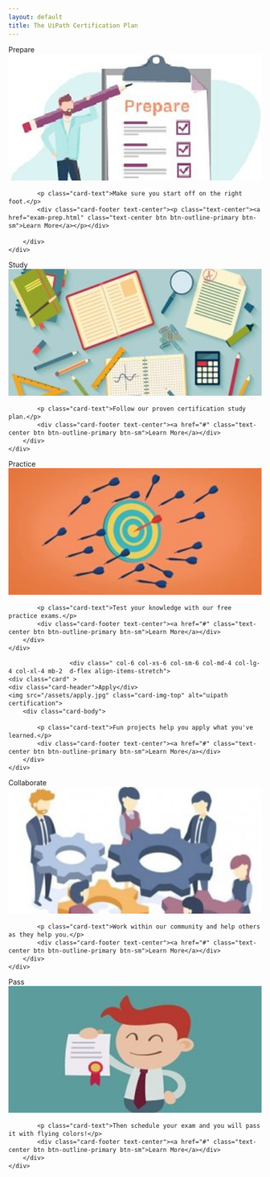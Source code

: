 ```yaml
---
layout: default
title: The UiPath Certification Plan
---
```

<div class="row">

 
 
 
 
 
 
 <div class=" col-6 col-xs-6 col-sm-6 col-md-4 col-lg-4 col-xl-4 mb-2  d-flex align-items-stretch">
	<div class="card" >
	<div class="card-header">Prepare</div>
	<img src="/assets/prepare.jpg" class="card-img-top" alt="uipath certification">
		<div class="card-body">
		

			
			
			<p class="card-text">Make sure you start off on the right foot.</p>
			<div class="card-footer text-center"><p class="text-center"><a href="exam-prep.html" class="text-center btn btn-outline-primary btn-sm">Learn More</a></p></div>
			
		</div>
	</div>
			
 </div>
 <div class=" col-6 col-xs-6 col-sm-6 col-md-4 col-lg-4 col-xl-4 mb-2  d-flex align-items-stretch">
						<div class="card" >
						<div class="card-header">Study</div>
						<img src="/assets/study.jpg" class="card-img-top" alt="uipath certification">
		<div class="card-body">
			
			<p class="card-text">Follow our proven certification study plan.</p>
			<div class="card-footer text-center"><a href="#" class="text-center btn btn-outline-primary btn-sm">Learn More</a></div>
		</div>
	</div>
 </div>
 <div class=" col-6 col-xs-6 col-sm-6 col-md-4 col-lg-4 col-xl-4 mb-2  d-flex align-items-stretch">
						<div class="card" >
						<div class="card-header">Practice</div>
						<img src="/assets/practice.jpg" class="card-img-top" alt="uipath certification">
		<div class="card-body">
			
			<p class="card-text">Test your knowledge with our free practice exams.</p>
			<div class="card-footer text-center"><a href="#" class="text-center btn btn-outline-primary btn-sm">Learn More</a></div>
		</div>
	</div>
 </div>
 
					 <div class=" col-6 col-xs-6 col-sm-6 col-md-4 col-lg-4 col-xl-4 mb-2  d-flex align-items-stretch">
	<div class="card" >
	<div class="card-header">Apply</div>
	<img src="/assets/apply.jpg" class="card-img-top" alt="uipath certification">
		<div class="card-body">
			
			<p class="card-text">Fun projects help you apply what you've learned.</p>
			<div class="card-footer text-center"><a href="#" class="text-center btn btn-outline-primary btn-sm">Learn More</a></div>
		</div>
	</div>
			
 </div>
 <div class=" col-6 col-xs-6 col-sm-6 col-md-4 col-lg-4 col-xl-4 mb-2  d-flex align-items-stretch">
						<div class="card" >
						<div class="card-header">Collaborate</div>
		<img src="/assets/collaborate.jpg" class="card-img-top" alt="uipath certification">
		<div class="card-body">
			
			<p class="card-text">Work within our community and help others as they help you.</p>
			<div class="card-footer text-center"><a href="#" class="text-center btn btn-outline-primary btn-sm">Learn More</a></div>
		</div>
	</div>
 </div>
 <div class=" col-6 col-xs-6 col-sm-6 col-md-4 col-lg-4 col-xl-4 mb-2  d-flex align-items-stretch">
						<div class="card" >
		<div class="card-header">Pass</div>
		<img src="/assets/pass.jpg" class="card-img-top" alt="uipath certification">
		<div class="card-body">
			
			<p class="card-text">Then schedule your exam and you will pass it with flying colors!</p>
			<div class="card-footer text-center"><a href="#" class="text-center btn btn-outline-primary btn-sm">Learn More</a></div>
		</div>
	</div>
 </div>
 
 </div>
